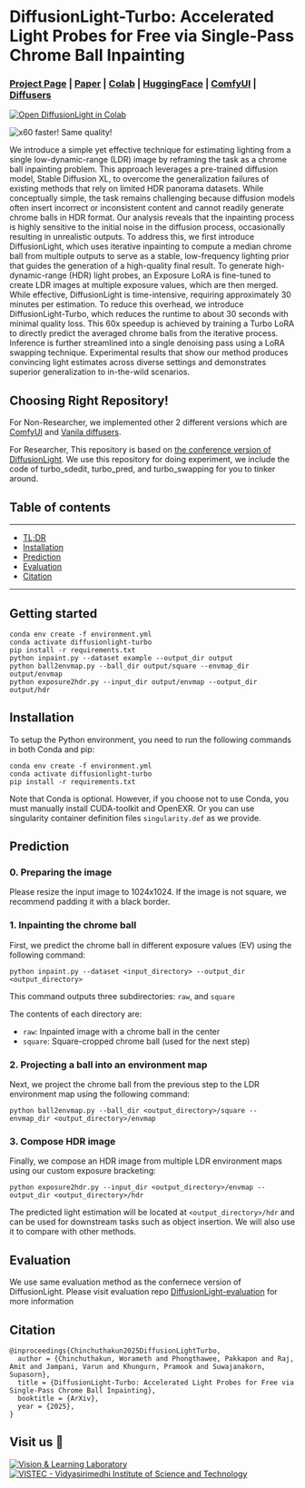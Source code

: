 # DiffusionLight-Turbo: Accelerated Light Probes for Free via Single-Pass Chrome Ball Inpainting 	

### [Project Page](https://diffusionlight.github.io/turbo/) | [Paper](https://arxiv.org/abs/2507.01305) | [Colab](https://colab.research.google.com/drive/1UcSp9mj77ZXAyTCvkcXVvC3DYznEyLwZ?usp=sharing&sandboxMode=true#scrollTo=k2pTDk79bMQI&forceEdit=true&sandboxMode=true) | [HuggingFace](https://huggingface.co/DiffusionLight/TurboLoRA) | [ComfyUI](https://github.com/DiffusionLight/DiffusionLight-ComfyUI) | [Diffusers](https://github.com/DiffusionLight/Diffusionlight-turbo-diffusers)

[![Open DiffusionLight in Colab](https://colab.research.google.com/assets/colab-badge.svg)](https://colab.research.google.com/drive/1UcSp9mj77ZXAyTCvkcXVvC3DYznEyLwZ?usp=sharing&sandboxMode=true#scrollTo=k2pTDk79bMQI&forceEdit=true&sandboxMode=true)

![x60 faster! Same quality!](https://github.com/user-attachments/assets/ff658534-88cb-49dd-832c-2aebc159e9bd)


We introduce a simple yet effective technique for estimating lighting from a single low-dynamic-range (LDR) image by reframing the task as a chrome ball inpainting problem. This approach leverages a pre-trained diffusion model, Stable Diffusion XL, to overcome the generalization failures of existing methods that rely on limited HDR panorama datasets. While conceptually simple, the task remains challenging because diffusion models often insert incorrect or inconsistent content and cannot readily generate chrome balls in HDR format. Our analysis reveals that the inpainting process is highly sensitive to the initial noise in the diffusion process, occasionally resulting in unrealistic outputs. To address this, we first introduce DiffusionLight, which uses iterative inpainting to compute a median chrome ball from multiple outputs to serve as a stable, low-frequency lighting prior that guides the generation of a high-quality final result. To generate high-dynamic-range (HDR) light probes, an Exposure LoRA is fine-tuned to create LDR images at multiple exposure values, which are then merged. While effective, DiffusionLight is time-intensive, requiring approximately 30 minutes per estimation. To reduce this overhead, we introduce DiffusionLight-Turbo, which reduces the runtime to about 30 seconds with minimal quality loss. This 60x speedup is achieved by training a Turbo LoRA to directly predict the averaged chrome balls from the iterative process. Inference is further streamlined into a single denoising pass using a LoRA swapping technique. Experimental results that show our method produces convincing light estimates across diverse settings and demonstrates superior generalization to in-the-wild scenarios.

## Choosing Right Repository!

For Non-Researcher, we implemented other 2 different versions which are [ComfyUI](https://github.com/DiffusionLight/DiffusionLight-ComfyUI) and [Vanila diffusers](https://github.com/DiffusionLight/Diffusionlight-turbo-diffusers).

For Researcher, This repository is based on [the conference version of DiffusionLight](https://github.com/DiffusionLight/DiffusionLight). We use this repository for doing experiment, we include the code of turbo_sdedit, turbo_pred, and turbo_swapping for you to tinker around. 

## Table of contents
-----
  * [TL;DR](#Getting-started)
  * [Installation](#Installation)
  * [Prediction](#Prediction)
  * [Evaluation](#Evaluation)
  * [Citation](#Citation)
------

## Getting started

```shell
conda env create -f environment.yml
conda activate diffusionlight-turbo
pip install -r requirements.txt
python inpaint.py --dataset example --output_dir output
python ball2envmap.py --ball_dir output/square --envmap_dir output/envmap
python exposure2hdr.py --input_dir output/envmap --output_dir output/hdr
```

## Installation

To setup the Python environment, you need to run the following commands in both Conda and pip:

```shell
conda env create -f environment.yml
conda activate diffusionlight-turbo
pip install -r requirements.txt
```

Note that Conda is optional. However, if you choose not to use Conda, you must manually install CUDA-toolkit and OpenEXR. Or you can use singularity container definition files `singularity.def` as we provide.

## Prediction

### 0. Preparing the image

Please resize the input image to 1024x1024. If the image is not square, we recommend padding it with a black border.

### 1. Inpainting the chrome ball

First, we predict the chrome ball in different exposure values (EV) using the following command:

```shell
python inpaint.py --dataset <input_directory> --output_dir <output_directory>
```

This command outputs three subdirectories:  `raw`, and  `square`

The contents of each directory are:

- `raw`: Inpainted image with a chrome ball in the center
- `square`: Square-cropped chrome ball (used for the next step)


### 2. Projecting a ball into an environment map 

Next, we project the chrome ball from the previous step to the LDR environment map using the following command:

```shell
python ball2envmap.py --ball_dir <output_directory>/square --envmap_dir <output_directory>/envmap
```

### 3. Compose HDR image

Finally, we compose an HDR image from multiple LDR environment maps using our custom exposure bracketing:

```shell
python exposure2hdr.py --input_dir <output_directory>/envmap --output_dir <output_directory>/hdr
```

The predicted light estimation will be located at `<output_directory>/hdr` and can be used for downstream tasks such as object insertion. We will also use it to compare with other methods.

## Evaluation 
We use same evaluation method as the confernece version of DiffusionLight. Please visit evaluation repo  [DiffusionLight-evaluation](https://github.com/DiffusionLight/DiffusionLight-evaluation) for more information

## Citation

```
@inproceedings{Chinchuthakun2025DiffusionLightTurbo,
  author = {Chinchuthakun, Worameth and Phongthawee, Pakkapon and Raj, Amit and Jampani, Varun and Khungurn, Pramook and Suwajanakorn, Supasorn},
  title = {DiffusionLight-Turbo: Accelerated Light Probes for Free via Single-Pass Chrome Ball Inpainting},
  booktitle = {ArXiv},
  year = {2025},
}
```

## Visit us 🦉
[![Vision & Learning Laboratory](https://i.imgur.com/hQhkKhG.png)](https://vistec.ist/vision) [![VISTEC - Vidyasirimedhi Institute of Science and Technology](https://i.imgur.com/4wh8HQd.png)](https://vistec.ist/)
